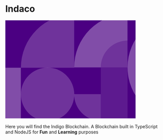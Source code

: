 # Indaco

![Indaco Blockchain Logo](./Logo.png)

Here you will find the Indigo Blockchain. A Blockchain built in TypeScript and NodeJS for **Fun** and **Learning** purposes
